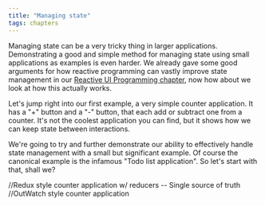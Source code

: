 ```yaml
---
title: "Managing state"
tags: chapters
---
```


Managing state can be a very tricky thing in larger applications.
Demonstrating a good and simple method for managing state using small applications as examples is even harder.
We already gave some good arguments for how reactive programming can vastly improve state management in our [Reactive UI Programming chapter](/reactive-ui-programming), now how about we look at how this actually works.

Let's jump right into our first example, a very simple counter application.
It has a "+" button and a "-" button, that each add or subtract one from a counter.
It's not the coolest application you can find, but it shows how we can keep state between interactions.



We're going to try and further demonstrate our ability to effectively handle state management with a small but significant example.
Of course the canonical example is the infamous "Todo list application". So let's start with that, shall we?




//Redux style counter application w/ reducers
-- Single source of truth
//OutWatch style counter application
